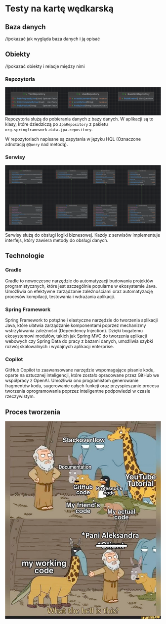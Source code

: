 # Testy na kartę wędkarską

## Baza danych
//pokazać jak wygląda baza danych i ją opisać

## Obiekty
//pokazać obiekty i relacje między nimi
### Repozytoria
![Repozytoria](./readme/repositories.png)
Repozytoria służą do pobierania danych z bazy danych. 
W aplikacji są to klasy, które dziedziczą po `JpaRepository` z pakietu `org.springframework.data.jpa.repository`.

W repozytoriach napisane są zapytania w języku HQL (Oznaczone adnotacją `@Query` nad metodą).

### Serwisy
![Serwisy](./readme/services.png)
Serwisy służą do obsługi logiki biznesowej.
Każdy z serwisów implementuje interfejs, który zawiera metody do obsługi danych.


## Technologie
### Gradle
Gradle to nowoczesne narzędzie do automatyzacji budowania projektów programistycznych, które jest szczególnie popularne w ekosystemie Java. Umożliwia on efektywne zarządzanie zależnościami oraz automatyzację procesów kompilacji, testowania i wdrażania aplikacji.

### Spring Framework
Spring Framework to potężne i elastyczne narzędzie do tworzenia aplikacji Java, które ułatwia zarządzanie komponentami poprzez mechanizmy wstrzykiwania zależności (Dependency Injection). Dzięki bogatemu ekosystemowi modułów, takich jak Spring MVC do tworzenia aplikacji webowych czy Spring Data do pracy z bazami danych, umożliwia szybki rozwój skalowalnych i wydajnych aplikacji enterprise.

### Copilot
GitHub Copilot to zaawansowane narzędzie wspomagające pisanie kodu, oparte na sztucznej inteligencji, które zostało opracowane przez GitHub we współpracy z OpenAI. Umożliwia ono programistom generowanie fragmentów kodu, sugerowanie całych funkcji oraz przyspieszanie procesu tworzenia oprogramowania poprzez inteligentne podpowiedzi w czasie rzeczywistym.

## Proces tworzenia
![Proces tworzenia](./readme/proces-tworzenia.png)
